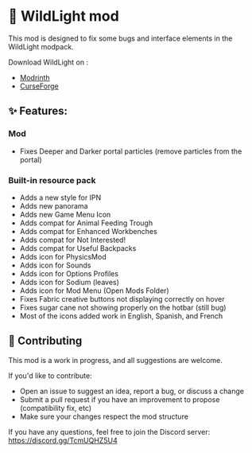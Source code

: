 # 🌲 WildLight mod

This mod is designed to fix some bugs and interface elements in the WildLight modpack.

Download WildLight on :

- [Modrinth](https://modrinth.com/project/6QzexKXD)
- [CurseForge](https://www.curseforge.com/minecraft/modpacks/wildlight)

## ✨ Features:

### Mod

- Fixes Deeper and Darker portal particles (remove particles from the portal)

### Built-in resource pack

- Adds a new style for IPN
- Adds new panorama
- Adds new Game Menu Icon
- Adds compat for Animal Feeding Trough
- Adds compat for Enhanced Workbenches
- Adds compat for Not Interested!
- Adds compat for Useful Backpacks
- Adds icon for PhysicsMod
- Adds icon for Sounds
- Adds icon for Options Profiles
- Adds icon for Sodium (leaves)
- Adds icon for Mod Menu (Open Mods Folder)
- Fixes Fabric creative buttons not displaying correctly on hover
- Fixes sugar cane not showing properly on the hotbar (still bug)
- Most of the icons added work in English, Spanish, and French

## 🤝 Contributing

This mod is a work in progress, and all suggestions are welcome.

If you'd like to contribute:

- Open an issue to suggest an idea, report a bug, or discuss a change
- Submit a pull request if you have an improvement to propose (compatibility fix, etc)
- Make sure your changes respect the mod structure

If you have any questions, feel free to join the Discord server: https://discord.gg/TcmUQHZ5U4
